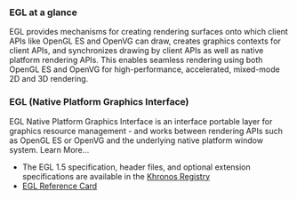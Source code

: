 ### EGL at a glance

EGL provides mechanisms for creating rendering surfaces onto which client APIs like OpenGL ES and OpenVG can draw, creates graphics contexts for client APIs, and synchronizes drawing by client APIs as well as native platform rendering APIs. This enables seamless rendering using both OpenGL ES and OpenVG for high-performance, accelerated, mixed-mode 2D and 3D rendering.

### EGL (Native Platform Graphics Interface)

EGL Native Platform Graphics Interface is an interface portable layer for graphics resource management - and works between rendering APIs such as OpenGL ES or OpenVG and the underlying native platform window system. Learn More...

*   The EGL 1.5 specification, header files, and optional extension specifications are available in the [Khronos Registry](/registry/egl/)
*   [EGL Reference Card](/developers/reference-cards/)